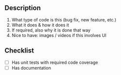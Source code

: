 ## Description

1. What type of code is this (bug fix, new feature, etc.)
2. What it does & how it does it
3. If required, also why it is done that way
4. Nice to have: images / videos if this involves UI 

## Checklist

- [ ] Has unit tests with required code coverage
- [ ] Has documentation 
